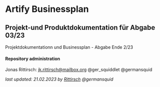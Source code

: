 # Artify Businessplan

## Projekt-und Produktdokumentation für Abgabe 03/23
Projektdokumentationn und Businessplan - Abgabe Ende 2/23

#### Repository administration
Jonas Rittirsch: <jk.rittirsch@mailbox.org>
@ger_squiddlet @germansquid





*last updated: 21.02.2023 by [Rittirsch](https://github.com/germansquid) @germansquid*
